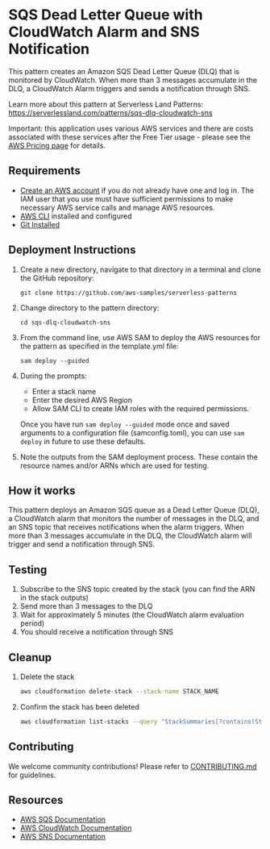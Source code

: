 # SQS Dead Letter Queue with CloudWatch Alarm and SNS Notification

This pattern creates an Amazon SQS Dead Letter Queue (DLQ) that is monitored by CloudWatch. When more than 3 messages accumulate in the DLQ, a CloudWatch Alarm triggers and sends a notification through SNS.

Learn more about this pattern at Serverless Land Patterns: https://serverlessland.com/patterns/sqs-dlq-cloudwatch-sns

Important: this application uses various AWS services and there are costs associated with these services after the Free Tier usage - please see the [AWS Pricing page](https://aws.amazon.com/pricing/) for details.

## Requirements

* [Create an AWS account](https://portal.aws.amazon.com/gp/aws/developer/registration/index.html) if you do not already have one and log in. The IAM user that you use must have sufficient permissions to make necessary AWS service calls and manage AWS resources.
* [AWS CLI](https://docs.aws.amazon.com/cli/latest/userguide/install-cliv2.html) installed and configured
* [Git Installed](https://git-scm.com/book/en/v2/Getting-Started-Installing-Git)

## Deployment Instructions

1. Create a new directory, navigate to that directory in a terminal and clone the GitHub repository:
    ```
    git clone https://github.com/aws-samples/serverless-patterns
    ```
2. Change directory to the pattern directory:
    ```
    cd sqs-dlq-cloudwatch-sns
    ```
3. From the command line, use AWS SAM to deploy the AWS resources for the pattern as specified in the template.yml file:
    ```
    sam deploy --guided
    ```
4. During the prompts:
    * Enter a stack name
    * Enter the desired AWS Region
    * Allow SAM CLI to create IAM roles with the required permissions.

    Once you have run `sam deploy --guided` mode once and saved arguments to a configuration file (samconfig.toml), you can use `sam deploy` in future to use these defaults.

5. Note the outputs from the SAM deployment process. These contain the resource names and/or ARNs which are used for testing.

## How it works

This pattern deploys an Amazon SQS queue as a Dead Letter Queue (DLQ), a CloudWatch alarm that monitors the number of messages in the DLQ, and an SNS topic that receives notifications when the alarm triggers. When more than 3 messages accumulate in the DLQ, the CloudWatch alarm will trigger and send a notification through SNS.

## Testing

1. Subscribe to the SNS topic created by the stack (you can find the ARN in the stack outputs)
2. Send more than 3 messages to the DLQ
3. Wait for approximately 5 minutes (the CloudWatch alarm evaluation period)
4. You should receive a notification through SNS

## Cleanup
 
1. Delete the stack
    ```bash
    aws cloudformation delete-stack --stack-name STACK_NAME
    ```
2. Confirm the stack has been deleted
    ```bash
    aws cloudformation list-stacks --query "StackSummaries[?contains(StackName,'STACK_NAME')].StackStatus"
    ```

## Contributing

We welcome community contributions! Please refer to [CONTRIBUTING.md](./CONTRIBUTING.md) for guidelines.

## Resources

* [AWS SQS Documentation](https://docs.aws.amazon.com/AWSSimpleQueueService/latest/SQSDeveloperGuide/welcome.html)
* [AWS CloudWatch Documentation](https://docs.aws.amazon.com/AmazonCloudWatch/latest/monitoring/WhatIsCloudWatch.html)
* [AWS SNS Documentation](https://docs.aws.amazon.com/sns/latest/dg/welcome.html)
